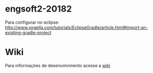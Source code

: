 # engsoft2-20182

Para configurar no eclipse: http://www.vogella.com/tutorials/EclipseGradle/article.html#import-an-existing-gradle-project

# Wiki

Para informações de desenvolvimento acesse a [wiki](https://github.com/danielspeixoto/engsoft2-20182/wiki)
